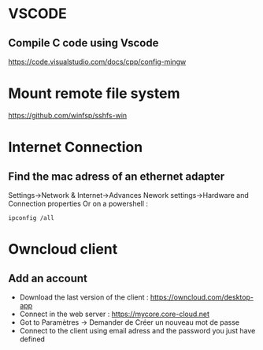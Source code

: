 
# VSCODE
## Compile C code using Vscode
https://code.visualstudio.com/docs/cpp/config-mingw

# Mount remote file system
https://github.com/winfsp/sshfs-win

# Internet Connection
## Find the mac adress of an ethernet adapter
Settings->Network & Internet->Advances Nework settings->Hardware and Connection properties
Or on a powershell :
```
ipconfig /all
```

# Owncloud client
## Add an account 
- Download the last version of the client : https://owncloud.com/desktop-app
- Connect in the web server : https://mycore.core-cloud.net
- Got to Paramètres -> Demander  de Créer un nouveau mot de passe
- Connect to the client using email adress and the password you just have defined
